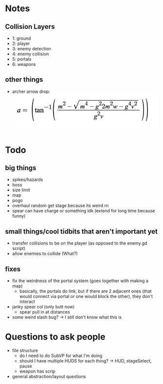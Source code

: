 # Notes
## Collision Layers
- 1: ground
- 2: player
- 3: enemy detection
- 4: enemy collision
- 5: portals
- 6: weapons
## other things
- archer arrow drop: <br>![image with stuff](infoImages/imagev2.png)

# Todo
## big things
- spikes/hazards
- boss
- size limit
- map 
- pogo
- overhaul random get stage because its weird rn
- spear can have charge or something idk (extend for long time because funny)
## small things/cool tidbits that aren't important **yet**
- transfer collisions to be on the player (as opposed to the enemy.gd script)
- allow enemies to collide (What?)
## fixes
- fix the weirdness of the portal system (goes together with making a map)
  - basically, the portals do link, but if there are 2 adjacent ones (that would connect via portal or one would block the other), they don't interact
- janky spear col (only butt now)
  - spear pull in at distances
- some weird slash bug? -> I still don't know what this is

# Questions to ask people
- file structure
  - do I need to do SubVP for what I'm doing
  - should I have multiple HUDS for each thing? -> HUD, stageSelect, pause
  - weapon has scrip
- general abstraction/layout questions
